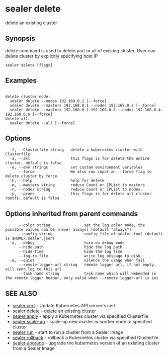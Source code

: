 # sealer delete

delete an existing cluster

## Synopsis

delete command is used to delete part or all of existing cluster. User can delete cluster by explicitly specifying host
IP

```
sealer delete [flags]
```

## Examples

```

delete cluster node:
  sealer delete --nodes 192.168.0.1 [--force]
  sealer delete --masters 192.168.0.1 --nodes 192.168.0.2 [--force]
  sealer delete --masters 192.168.0.1-192.168.0.3 --nodes 192.168.0.4-192.168.0.6 [--force]
delete all:
  sealer delete --all [--force]

```

## Options

```
  -f, --Clusterfile string   delete a kubernetes cluster with Clusterfile
  -a, --all                  this flags is for delete the entire cluster, default is false
  -e, --env strings          set custom environment variables
      --force                We also can input an --force flag to delete cluster by force
  -h, --help                 help for delete
  -m, --masters string       reduce Count or IPList to masters
  -n, --nodes string         reduce Count or IPList to nodes
  -p, --prune                this flags is for delete all cluster rootfs, default is false
```

## Options inherited from parent commands

```
      --color string               set the log color mode, the possible values can be [never always] (default "always")
      --config string              config file of sealer tool (default is $HOME/.sealer.json)
  -d, --debug                      turn on debug mode
      --hide-path                  hide the log path
      --hide-time                  hide the log time
      --log-to-file                write log message to disk
  -q, --quiet                      silence the usage when fail
      --remote-logger-url string   remote logger url, if not empty, will send log to this url
      --task-name string           task name which will embedded in the remote logger header, only valid when --remote-logger-url is set
```

## SEE ALSO

* [sealer cert](sealer_cert.md)     - Update Kubernetes API server's cert
* [sealer delete](sealer_delete.md)     - delete an existing cluster
* [sealer apply](sealer_apply.md)     - apply a Kubernetes cluster via specified Clusterfile
* [sealer scale-up](sealer_scale-up.md)     - scale-up new master or worker node to specified cluster
* [sealer run](sealer_run.md)     - start to run a cluster from a Sealer Image
* [sealer rollback](sealer_rollback.md)     - rollback a Kubernetes cluster via specified Clusterfile
* [sealer upgrade](sealer_upgrade.md)     - upgrade the kubernetes version of an existing cluster from a Sealer Image